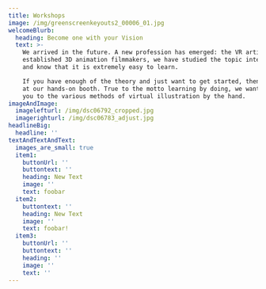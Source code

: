 ```yaml
---
title: Workshops
image: /img/greenscreenkeyouts2_00006_01.jpg
welcomeBlurb:
  heading: Become one with your Vision
  text: >-
    We arrived in the future. A new profession has emerged: the VR artist. As
    established 3D animation filmmakers, we have studied the topic intensively
    and know that it is extremely easy to learn.

    If you have enough of the theory and just want to get started, then visit us
    at our hands-on booth. True to the motto learning by doing, we want to take
    you to the various methods of virtual illustration by the hand.
imageAndImage:
  imagelefturl: /img/dsc06792_cropped.jpg
  imagerighturl: /img/dsc06783_adjust.jpg
headlineBig:
  headline: ''
textAndTextAndText:
  images_are_small: true
  item1:
    buttonUrl: ''
    buttontext: ''
    heading: New Text
    image: ''
    text: foobar
  item2:
    buttontext: ''
    heading: New Text
    image: ''
    text: foobar!
  item3:
    buttonUrl: ''
    buttontext: ''
    heading: ''
    image: ''
    text: ''
---
```


